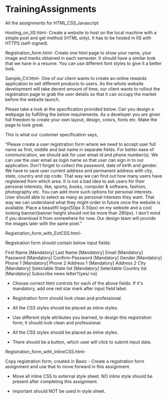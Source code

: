 # TrainingAssignments
All the assignments for HTML,CSS,Javascript


Hosting_on_IIS.html-
Create a website to host on the local machine with a simple post and get method (HTML only). It has to be hosted in IIS with HTTPS (self-signed). 

Registration_form.html-
Create one html page to show your name, your image and marks obtained in each semester. It should have a similar look that we have in a resume. You can use different font styles to give it a better look.

Sample_CV.html-
One of our client wants to create an online rewards application to sell different products to users. As the whole website development will take decent amount of time, our client wants to rollout the registration page to grab the user details so that it can occupy the market before the website launch.

Please take a look at the specification provided below. Can you design a webpage by fulfilling the below requirements. As a developer you are given full freedom to create your own layout, design, colors, fonts etc. Make the page to look great.

This is what our customer specification says,

“Please create a user registration form where we need to accept user full name as first, middle and last name in separate fields. For better ease of communication, we should ask for user email id and phone number(s). We can use the user email as login name so that user can sign in to our application.
Don’t forget to collect the password, date of birth and gender. We have to save user current address and permanent address with city, state, country and zip code.  That way we can find out how many users have registered from which area. It is not a bad idea to ask users for their personal interests, like, sports, books, computer & software, fashion, photography etc. You can add more such options for personal interests.
User should able to select as many as personal interests they want. That way we can understand what they might order in future once the website is available. Place a beautifil logo(50px X 50px) on my website and a cool looking banner(banner height should not be more than 280px). I don't mind if you download it from somewhere for now. Our design team will provide the images later with the same pixel.”

Registration_form_with_ExtCSS.html-

Registration form should contain below input fields:

First Name [Mandatory]
Last Name [Mandatory]
Email [Mandatory]
Password [Mandatory]
Confirm-Password [Mandatory]
Gender [Mandatory]
Phone 1 [Mandatory]
Phone 2
Address 1 [Mandatory]
Address 2
City [Mandatory]
Selectable State list [Mandatory]
Selectable Country list [Mandatory]
Subscribe news letter?(yes/ no)

- Choose correct html controls for each of the above fields. If it's mandatory, add one red star mark after input field label.
- Registration form should look clean and professional.
- All the CSS styles should be placed as inline styles.

- Use different style attributes you learned, to design this registration form; It should look clean and professional.

- All the CSS styles should be placed as inline styles.

- There should be a button, which user will click to submit input data.


Registration_form_with_InlineCSS.html-

Copy registration form, created in Basic - Create a registration form assignment and use that to move forward in this assignment.

- Move all inline CSS to external style sheet. NO inline style should be present after completing this assignment.

- important should NOT be used in style sheet.
